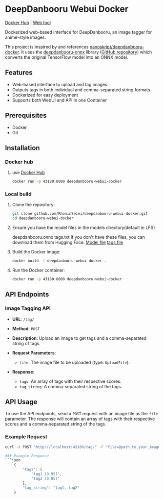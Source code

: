 # DeepDanbooru Webui Docker

[Docker Hub](https://hub.docker.com/r/rhoninseiei/deepdanbooru-webui-docker)
| [Web tool](https://animetagger.sphererapids.com/)

Dockerized web-based interface for DeepDanbooru, an image tagger for anime-style images.

This project is inspired by and references [nanoskript/deepdanbooru-docker](https://github.com/nanoskript/deepdanbooru-docker). It uses the [deepdanbooru-onnx](https://pypi.org/project/deepdanbooru-onnx/) library ([GitHub repository](https://github.com/chinoll/deepdanbooru_onnx)) which converts the original TensorFlow model into an ONNX model.

## Features

- Web-based interface to upload and tag images
- Outputs tags in both individual and comma-separated string formats
- Dockerized for easy deployment
- Supports both WebUI and API in one Container

## Prerequisites

- Docker
- Git

## Installation

### Docker hub
1. use [Docker Hub](https://hub.docker.com/r/rhoninseiei/deepdanbooru-webui-docker)
   ```bash
   docker run -p 43180:8000 deepdanbooru-webui-docker

### Local build
1. Clone the repository:

   ```bash
   git clone github.com/RhoninSeiei/deepdanbooru-webui-docker.git
   cd deepdanbooru-webui-docker

2. Ensure you have the model files in the models directory(default in LFS)

    deepdanbooru.onnx
    tags.txt
    If you don't have these files, you can download them from Hugging Face.
    [Model file](https://huggingface.co/chinoll/deepdanbooru/resolve/main/deepdanbooru.onnx)
    [tags file](https://huggingface.co/chinoll/deepdanbooru/resolve/main/tags.txt)

3. Build the Docker image:

    ```bash
    docker build -t deepdanbooru-webui-docker .

4. Run the Docker container:

    ```bash
    docker run -p 43180:8000 deepdanbooru-webui-docker

## API Endpoints

### Image Tagging API

- **URL**: `/tag/`
- **Method**: `POST`
- **Description**: Upload an image to get tags and a comma-separated string of tags.
- **Request Parameters**:
  - `file`: The image file to be uploaded (type: `UploadFile`).

- **Response**:
  - `tags`: An array of tags with their respective scores.
  - `tag_string`: A comma-separated string of the tags.

## API Usage

To use the API endpoints, send a `POST` request with an image file as the `file` parameter. The response will contain an array of tags with their respective scores and a comma-separated string of the tags.

### Example Request

```sh
curl -X POST "http://localhost:43180/tag/" -F "file=@path_to_your_image.jpg"

### Example Response
```json
    {
        "tags": [
            "tag1 (0.95)",
            "tag2 (0.85)"
        ],
        "tag_string": "tag1, tag2"
    }
